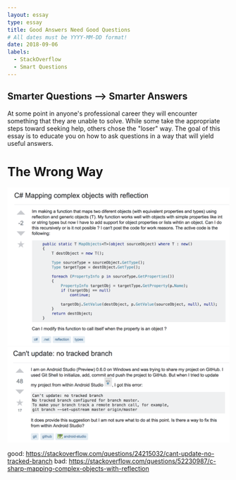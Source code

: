 ```yaml
---
layout: essay
type: essay
title: Good Answers Need Good Questions
# All dates must be YYYY-MM-DD format!
date: 2018-09-06
labels:
  - StackOverflow
  - Smart Questions
---
```


## Smarter Questions --> Smarter Answers

At some point in anyone's professional career they will encounter something that they are unable to solve. While some take the appropriate steps toward seeking help, others chose the "loser" way. The goal of this essay is to educate you on how to ask questions in a way that will yield useful answers.

# The Wrong Way

<img class="ui large right rounded image" src="../images/SOBad.png">



<img class="ui big right rounded image" src="../images/SOGood.png">

good: https://stackoverflow.com/questions/24215032/cant-update-no-tracked-branch
bad: https://stackoverflow.com/questions/52230987/c-sharp-mapping-complex-objects-with-reflection